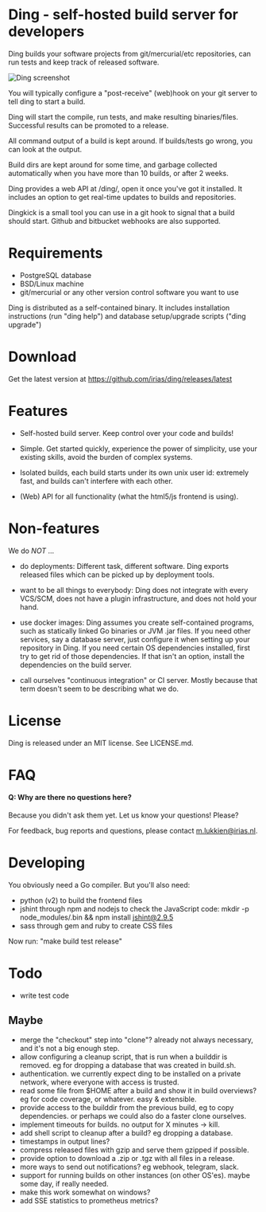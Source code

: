 # Ding - self-hosted build server for developers

Ding builds your software projects from git/mercurial/etc repositories,
can run tests and keep track of released software.


![Ding screenshot](https://www.irias.nl/static/i/w1776-ding-screenshot-index.jpg)


You will typically configure a "post-receive" (web)hook on your git
server to tell ding to start a build.

Ding will start the compile, run tests, and make resulting
binaries/files.  Successful results can be promoted to a release.

All command output of a build is kept around. If builds/tests go
wrong, you can look at the output.

Build dirs are kept around for some time, and garbage collected
automatically when you have more than 10 builds, or after 2 weeks.

Ding provides a web API at /ding/, open it once you've got it
installed. It includes an option to get real-time updates to builds
and repositories.

Dingkick is a small tool you can use in a git hook to signal that a build
should start. Github and bitbucket webhooks are also supported.



# Requirements

- PostgreSQL database
- BSD/Linux machine
- git/mercurial or any other version control software you want to use

Ding is distributed as a self-contained binary. It includes
installation instructions (run "ding help") and database setup/upgrade
scripts ("ding upgrade")


# Download

Get the latest version at https://github.com/irias/ding/releases/latest


# Features

- Self-hosted build server. Keep control over your code and builds!

- Simple. Get started quickly, experience the power of simplicity,
use your existing skills, avoid the burden of complex systems.

- Isolated builds, each build starts under its own unix user id:
extremely fast, and builds can't interfere with each other.

- (Web) API for all functionality (what the html5/js frontend is using).


# Non-features

We do _NOT_ ...

- do deployments: Different task, different software. Ding exports
released files which can be picked up by deployment tools.

- want to be all things to everybody: Ding does not integrate with
every VCS/SCM, does not have a plugin infrastructure, and does not
hold your hand.

- use docker images: Ding assumes you create self-contained programs,
such as statically linked Go binaries or JVM .jar files. If you
need other services, say a database server, just configure it when
setting up your repository in Ding. If you need certain OS dependencies
installed, first try to get rid of those dependencies. If that isn't
an option, install the dependencies on the build server.

- call ourselves "continuous integration" or CI server. Mostly
because that term doesn't seem to be describing what we do.


# License

Ding is released under an MIT license. See LICENSE.md.


# FAQ

#### Q: Why are there no questions here?
Because you didn't ask them yet. Let us know your questions! Please?


For feedback, bug reports and questions, please contact m.lukkien@irias.nl.


# Developing

You obviously need a Go compiler.
But you'll also need:
- python (v2) to build the frontend files
- jshint through npm and nodejs to check the JavaScript code: mkdir -p node_modules/.bin && npm install jshint@2.9.5
- sass through gem and ruby to create CSS files

Now run: "make build test release"


# Todo

- write test code

## Maybe
- merge the "checkout" step into "clone"? already not always necessary, and it's not a big enough step.
- allow configuring a cleanup script, that is run when a builddir is removed. eg for dropping a database that was created in build.sh.
- authentication. we currently expect ding to be installed on a private network, where everyone with access is trusted.
- read some file from $HOME after a build and show it in build overviews? eg for code coverage, or whatever. easy & extensible.
- provide access to the builddir from the previous build, eg to copy dependencies. or perhaps we could also do a faster clone ourselves.
- implement timeouts for builds.  no output for X minutes -> kill.
- add shell script to cleanup after a build? eg dropping a database.
- timestamps in output lines?
- compress released files with gzip and serve them gzipped if possible.
- provide option to download a .zip or .tgz with all files in a release.
- more ways to send out notifications? eg webhook, telegram, slack.
- support for running builds on other instances (on other OS'es). maybe some day, if really needed.
- make this work somewhat on windows?
- add SSE statistics to prometheus metrics?

